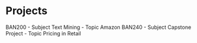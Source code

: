 # Projects
BAN200 - Subject Text Mining - Topic Amazon 
BAN240 - Subject Capstone Project - Topic Pricing in Retail
